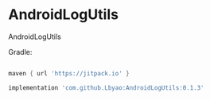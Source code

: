 # AndroidLogUtils
AndroidLogUtils


Gradle:
```groovy

maven { url 'https://jitpack.io' }

implementation 'com.github.Lbyao:AndroidLogUtils:0.1.3'

```
